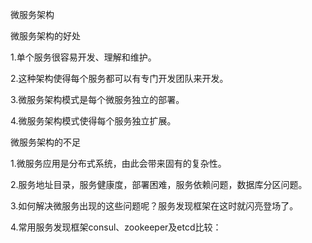 微服务架构

微服务架构的好处

1.单个服务很容易开发、理解和维护。

2.这种架构使得每个服务都可以有专门开发团队来开发。

3.微服务架构模式是每个微服务独立的部署。

4.微服务架构模式使得每个服务独立扩展。

微服务架构的不足

1.微服务应用是分布式系统，由此会带来固有的复杂性。

2.服务地址目录，服务健康度，部署困难，服务依赖问题，数据库分区问题。

3.如何解决微服务出现的这些问题呢？服务发现框架在这时就闪亮登场了。

4.常用服务发现框架consul、zookeeper及etcd比较：